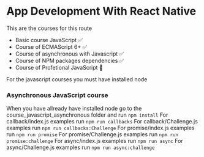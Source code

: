 # App Development With React Native

This are the courses for this route

- Basic course JavaScript ✅
- Course of ECMAScript 6+ ✅
- Course of asynchronous with Javascript ✅
- Course of NPM packages dependencies ✅
- Course of Profetional JavaScript 🚀

For the javascript courses you must have installed node

### Asynchronous JavaScript course

When you have allready have installed node go to the course_javascript_asynchronous folder and run
`npm install`
For callback/index.js examples run `npm run callbacks`
For callback/Challenge.js examples run `npm run callbacks:Challenge`
For promise/index.js examples run `npm run promise`
For promise/Challenge.js examples run `npm run promise:challenge`
For async/index.js examples run `npm run async`
For async/Challenge.js examples run `npm run async:challenge`
